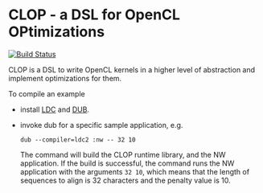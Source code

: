# CLOP - a DSL for OpenCL OPtimizations

[![Build Status](https://travis-ci.org/dmakarov/clop.png)](https://travis-ci.org/dmakarov/clop)

CLOP is a DSL to write OpenCL kernels in a higher level of abstraction and implement
optimizations for them.

To compile an example

-   install [LDC][] and [DUB][].
-   invoke dub for a specific sample application, e.g.

    `dub --compiler=ldc2 :nw -- 32 10`

    The command will build the CLOP runtime library, and the NW
    application.  If the build is successful, the command runs the NW
    application with the arguments `32 10`, which means that the
    length of sequences to align is 32 characters and the penalty
    value is 10.

[LDC]: https://github.com/ldc-developers/ldc         "LDC GitHub repository"
[DUB]: https://github.com/D-Programming-Language/dub "DUB GitHub repository"
